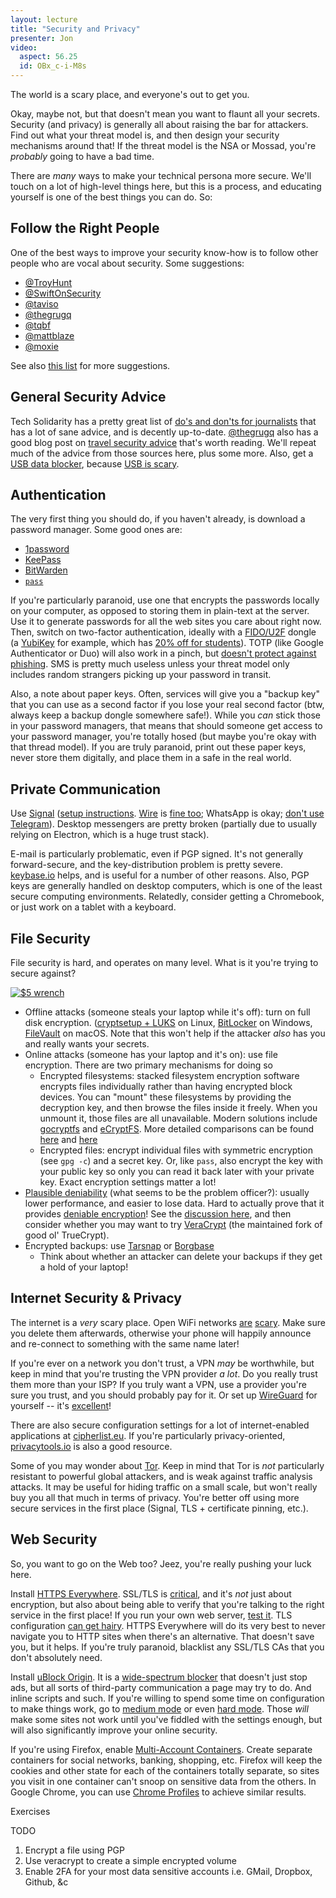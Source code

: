 ```yaml
---
layout: lecture
title: "Security and Privacy"
presenter: Jon
video:
  aspect: 56.25
  id: OBx_c-i-M8s
---
```


The world is a scary place, and everyone's out to get you.

Okay, maybe not, but that doesn't mean you want to flaunt all your
secrets. Security (and privacy) is generally all about raising the bar
for attackers. Find out what your threat model is, and then design your
security mechanisms around that! If the threat model is the NSA or
Mossad, you're _probably_ going to have a bad time.

There are _many_ ways to make your technical persona more secure. We'll
touch on a lot of high-level things here, but this is a process, and
educating yourself is one of the best things you can do. So:

## Follow the Right People

One of the best ways to improve your security know-how is to follow
other people who are vocal about security. Some suggestions:

 - [@TroyHunt](https://twitter.com/TroyHunt)
 - [@SwiftOnSecurity](https://twitter.com/SwiftOnSecurity)
 - [@taviso](https://twitter.com/taviso)
 - [@thegrugq](https://twitter.com/thegrugq)
 - [@tqbf](https://twitter.com/tqbf)
 - [@mattblaze](https://twitter.com/mattblaze)
 - [@moxie](https://twitter.com/moxie)

See also [this
list](https://heimdalsecurity.com/blog/best-twitter-cybersec-accounts/)
for more suggestions.

## General Security Advice

Tech Solidarity has a pretty great list of [do's and don'ts for
journalists](https://web.archive.org/web/20221123204419/https://techsolidarity.org/resources/basic_security.htm)
that has a lot of sane advice, and is decently up-to-date. [@thegrugq](https://medium.com/@thegrugq)
also has a good blog post on [travel security
advice](https://medium.com/@thegrugq/stop-fabricating-travel-security-advice-35259bf0e869)
that's worth reading. We'll repeat much of the advice from those sources
here, plus some more. Also, get a [USB data
blocker](https://www.amazon.com/dp/B00QRRZ2QM/), because [USB is
scary](https://www.bleepingcomputer.com/news/security/heres-a-list-of-29-different-types-of-usb-attacks/).

## Authentication

The very first thing you should do, if you haven't already, is download
a password manager. Some good ones are:

 - [1password](https://1password.com/)
 - [KeePass](https://keepass.info/)
 - [BitWarden](https://bitwarden.com/)
 - [`pass`](https://git.zx2c4.com/password-store/about/)

If you're particularly paranoid, use one that encrypts the passwords
locally on your computer, as opposed to storing them in plain-text at
the server. Use it to generate passwords
for all the web sites you care about right now. Then, switch on
two-factor authentication, ideally with a
[FIDO/U2F](https://fidoalliance.org/) dongle (a
[YubiKey](https://www.yubico.com/quiz/) for example, which has [20% off
for students](https://www.yubico.com/why-yubico/for-education/)). TOTP
(like Google Authenticator or Duo) will also work in a pinch, but
[doesn't protect against
phishing](https://twitter.com/taviso/status/1082015009348104192). SMS is
pretty much useless unless your threat model only includes random
strangers picking up your password in transit.

Also, a note about paper keys. Often, services will give you a "backup
key" that you can use as a second factor if you lose your real second
factor (btw, always keep a backup dongle somewhere safe!). While you
_can_ stick those in your password managers, that means that should
someone get access to your password manager, you're totally hosed (but
maybe you're okay with that thread model). If you are truly paranoid,
print out these paper keys, never store them digitally, and place them
in a safe in the real world.

## Private Communication

Use [Signal](https://www.signal.org/) ([setup
instructions](https://medium.com/@mshelton/signal-for-beginners-c6b44f76a1f0).
[Wire](https://wire.com/en/) is [fine
too](https://www.securemessagingapps.com/); WhatsApp is okay; [don't use
Telegram](https://twitter.com/bascule/status/897187286554628096)).
Desktop messengers are pretty broken (partially due to usually relying
on Electron, which is a huge trust stack).

E-mail is particularly problematic, even if PGP signed. It's not
generally forward-secure, and the key-distribution problem is pretty
severe. [keybase.io](https://keybase.io/) helps, and is useful for a
number of other reasons. Also, PGP keys are generally handled on desktop
computers, which is one of the least secure computing environments.
Relatedly, consider getting a Chromebook, or just work on a tablet with
a keyboard.

## File Security

File security is hard, and operates on many level. What is it you're
trying to secure against?

[![$5 wrench](https://imgs.xkcd.com/comics/security.png)](https://xkcd.com/538/)

 - Offline attacks (someone steals your laptop while it's off): turn on
   full disk encryption. ([cryptsetup +
   LUKS](https://wiki.archlinux.org/index.php/Dm-crypt/Encrypting_a_non-root_file_system)
   on Linux,
   [BitLocker](https://fossbytes.com/enable-full-disk-encryption-windows-10/)
   on Windows, [FileVault](https://support.apple.com/en-us/HT204837) on
   macOS. Note that this won't help if the attacker _also_ has you and
   really wants your secrets.
 - Online attacks (someone has your laptop and it's on): use file
   encryption. There are two primary mechanisms for doing so
    - Encrypted filesystems: stacked filesystem encryption software encrypts files individually rather than having encrypted block devices. You can "mount" these filesystems by providing the decryption key, and then browse the files inside it freely. When you unmount it, those files are all unavailable.  Modern solutions include [gocryptfs](https://github.com/rfjakob/gocryptfs) and [eCryptFS](http://ecryptfs.org/). More detailed comparisons can be found [here](https://nuetzlich.net/gocryptfs/comparison/) and [here](https://wiki.archlinux.org/index.php/disk_encryption#Comparison_table)
    - Encrypted files: encrypt individual files with symmetric
      encryption (see `gpg -c`) and a secret key. Or, like `pass`, also
      encrypt the key with your public key so only you can read it back
      later with your private key. Exact encryption settings matter a
      lot!
 - [Plausible
   deniability](https://en.wikipedia.org/wiki/Plausible_deniability)
   (what seems to be the problem officer?): usually lower performance,
   and easier to lose data. Hard to actually prove that it provides
   [deniable
   encryption](https://en.wikipedia.org/wiki/Deniable_encryption)! See
   the [discussion
   here](https://security.stackexchange.com/questions/135846/is-plausible-deniability-actually-feasible-for-encrypted-volumes-disks),
   and then consider whether you may want to try
   [VeraCrypt](https://www.veracrypt.fr/en/Home.html) (the maintained
   fork of good ol' TrueCrypt).
 - Encrypted backups: use [Tarsnap](https://www.tarsnap.com/) or [Borgbase](https://www.borgbase.com/)
    - Think about whether an attacker can delete your backups if they
      get a hold of your laptop!

## Internet Security & Privacy

The internet is a _very_ scary place. Open WiFi networks
[are](https://www.troyhunt.com/the-beginners-guide-to-breaking-website/)
[scary](https://www.troyhunt.com/talking-with-scott-hanselman-on/). Make
sure you delete them afterwards, otherwise your phone will happily
announce and re-connect to something with the same name later!

If you're ever on a network you don't trust, a VPN _may_ be worthwhile,
but keep in mind that you're trusting the VPN provider _a lot_. Do you
really trust them more than your ISP? If you truly want a VPN, use a
provider you're sure you trust, and you should probably pay for it. Or
set up [WireGuard](https://www.wireguard.com/) for yourself -- it's
[excellent](https://web.archive.org/web/20210526211307/https://latacora.micro.blog/there-will-be/)!

There are also secure configuration settings for a lot of internet-enabled
applications at [cipherlist.eu](https://cipherlist.eu/). If you're particularly
privacy-oriented, [privacytools.io](https://privacytools.io) is also a good
resource.

Some of you may wonder about [Tor](https://www.torproject.org/). Keep in
mind that Tor is _not_ particularly resistant to powerful global
attackers, and is weak against traffic analysis attacks. It may be
useful for hiding traffic on a small scale, but won't really buy you all
that much in terms of privacy. You're better off using more secure
services in the first place (Signal, TLS + certificate pinning, etc.).

## Web Security

So, you want to go on the Web too?
Jeez, you're really pushing your luck here.

Install [HTTPS Everywhere](https://www.eff.org/https-everywhere).
SSL/TLS is
[critical](https://www.troyhunt.com/ssl-is-not-about-encryption/), and
it's _not_ just about encryption, but also about being able to verify
that you're talking to the right service in the first place! If you run
your own web server, [test it](https://www.ssllabs.com/ssltest/index.html). TLS configuration
[can get hairy](https://wiki.mozilla.org/Security/Server_Side_TLS).
HTTPS Everywhere will do its very best to never navigate you to HTTP
sites when there's an alternative. That doesn't save you, but it helps.
If you're truly paranoid, blacklist any SSL/TLS CAs that you don't
absolutely need.

Install [uBlock Origin](https://github.com/gorhill/uBlock). It is a
[wide-spectrum
blocker](https://github.com/gorhill/uBlock/wiki/Blocking-mode) that
doesn't just stop ads, but all sorts of third-party communication a page
may try to do. And inline scripts and such. If you're willing to spend
some time on configuration to make things work, go to [medium
mode](https://github.com/gorhill/uBlock/wiki/Blocking-mode:-medium-mode)
or even [hard
mode](https://github.com/gorhill/uBlock/wiki/Blocking-mode:-hard-mode).
Those _will_ make some sites not work until you've fiddled with the
settings enough, but will also significantly improve your online
security.

If you're using Firefox, enable [Multi-Account
Containers](https://support.mozilla.org/en-US/kb/containers). Create
separate containers for social networks, banking, shopping, etc. Firefox
will keep the cookies and other state for each of the containers totally
separate, so sites you visit in one container can't snoop on sensitive
data from the others. In Google Chrome, you can use [Chrome
Profiles](https://support.google.com/chrome/answer/2364824) to achieve
similar results.

Exercises

TODO

1. Encrypt a file using PGP
1. Use veracrypt to create a simple encrypted volume
1. Enable 2FA for your most data sensitive accounts i.e. GMail, Dropbox, Github, &c
